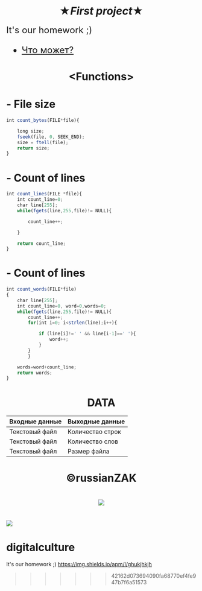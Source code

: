 #    <center>  ★***First project***★</center>

<font size="5">It's our homework ;)<br>
- [Что может?](https://github.com/russianZAK/Programming_in_C/blob/84d6113dd0b352575436fb98cddc650c94ccdfc8/Lab%20%E2%84%961/C.%20%D0%9B%D0%B0%D0%B1%D0%BE%D1%80%D0%B0%D1%82%D0%BE%D1%80%D0%BD%D0%B0%D1%8F%20%D1%80%D0%B0%D0%B1%D0%BE%D1%82%D0%B0%201.%20%D0%A3%D1%82%D0%B8%D0%BB%D0%B8%D1%82%D0%B0%20WordCount.pdf)
</font> 

# <center><**Functions**></center>

# - File size
```javascript
int count_bytes(FILE*file){

    long size;
    fseek(file, 0, SEEK_END); 
    size = ftell(file); 
    return size;
}
```
# - Count of lines


```javascript
int count_lines(FILE *file){
    int count_line=0;
    char line[255];
    while(fgets(line,255,file)!= NULL){

        count_line++;

    }

    return count_line;
}
```

# - Count of lines
```javascript
int count_words(FILE*file)
{
    char line[255];
    int count_line=0, word=0,words=0;
    while(fgets(line,255,file)!= NULL){
        count_line++;
        for(int i=0; i<strlen(line);i++){

            if (line[i]!=' ' && line[i-1]==' '){
                word++;
            }
        }
        }

    words=word+count_line;
    return words;
}
```

# <center>**DATA**</center>
<font size="5">

| Входные данные | Выходные данные |
| ------------- | ------------- |
| Текстовый файл | Количество строк  |
| Текстовый файл  | Количество слов  |
| Текстовый файл  | Размер файла  |


</font>


# <center> ©russianZAK</center>

# <center> ![](https://i.ibb.co/myR3Y6r/Fznp-QALpexc.jpg)</center>

![](https://img.shields.io/github/release/pandao/editor.md.svg)
=======
# digitalculture
It's our homework ;)
https://img.shields.io/apm/l/ghukjhkjh
>>>>>>> 42162d073694090fa68770ef4fe947b7f6a51573
